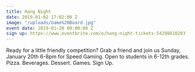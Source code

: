 ```yaml
---
title: Hang Night
date: 2019-01-02 17:02:00 Z
image: "/uploads/Game%20Board.jpg"
event date: 2019-01-20 00:00:00 Z
sign up: https://www.eventbrite.com/e/hang-night-tickets-54298810203
---
```


Ready for a little friendly competition? Grab a friend and join us Sunday, January 20th 6-8pm for Speed Gaming. Open to students in 6-12th grades. Pizza. Beverages. Dessert. Games. Sign Up.